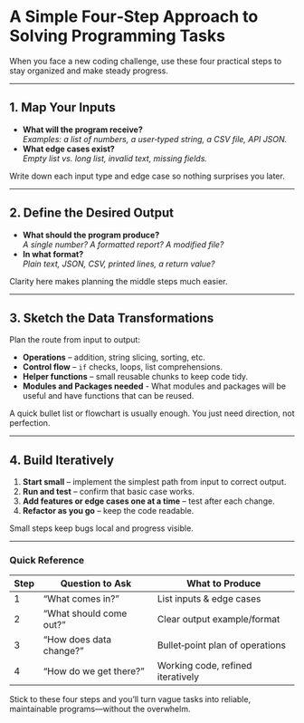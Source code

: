 
# **A Simple Four‑Step Approach to Solving Programming Tasks**

When you face a new coding challenge, use these four practical steps to stay organized and make steady progress.

---

## **1. Map Your Inputs**

- **What will the program receive?**  
  *Examples: a list of numbers, a user‑typed string, a CSV file, API JSON.*
- **What edge cases exist?**  
  *Empty list vs. long list, invalid text, missing fields.*

Write down each input type and edge case so nothing surprises you later.

---

## **2. Define the Desired Output**

- **What should the program produce?**  
  *A single number? A formatted report? A modified file?*
- **In what format?**  
  *Plain text, JSON, CSV, printed lines, a return value?*

Clarity here makes planning the middle steps much easier.

---

## **3. Sketch the Data Transformations**

Plan the route from input to output:

- **Operations** – addition, string slicing, sorting, etc.  
- **Control flow** – `if` checks, loops, list comprehensions.  
- **Helper functions** – small reusable chunks to keep code tidy.
- **Modules and Packages needed** - What modules and packages will be useful and have functions that can be reused.

A quick bullet list or flowchart is usually enough. You just need direction, not perfection.

---

## **4. Build Iteratively**

1. **Start small** – implement the simplest path from input to correct output.  
2. **Run and test** – confirm that basic case works.  
3. **Add features or edge cases one at a time** – test after each change.  
4. **Refactor as you go** – keep the code readable.

Small steps keep bugs local and progress visible.

---

### **Quick Reference**

| Step | Question to Ask  | What to Produce               |
|------|------------------|-------------------------------|
| 1    | “What comes in?” | List inputs & edge cases      |
| 2    | “What should come out?” | Clear output example/format |
| 3    | “How does data change?” | Bullet‑point plan of operations |
| 4    | “How do we get there?” | Working code, refined iteratively |

Stick to these four steps and you’ll turn vague tasks into reliable, maintainable programs—without the overwhelm.

